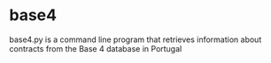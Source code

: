 # base4
base4.py is a command line program that retrieves information about contracts from the Base 4 database in Portugal
